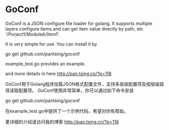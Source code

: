 # GoConf
GoConf is a JSON configure file loader for golang.  It supports multiple layers configure items and can get item value directly by path, etc '/Porject1/ModuleA/Item1'.  

It is very simple for use.  You can install it by

go get github.com/pantsing/goconf

example_test.go provides an example. 

and more details in here http://pan.tsing.cn/?p=118

GoConf用于Golang程序加载JSON格式配置文件，支持多层级配置项及按层级路径读取配置项。
GoConf使用非常简单，你可以通过如下命令安装

go get github.com/pantsing/goconf

在example_test.go中提供了一个示例代码，希望对你有帮助。

更详细的介绍请访问我的博客 http://pan.tsing.cn/?p=118
